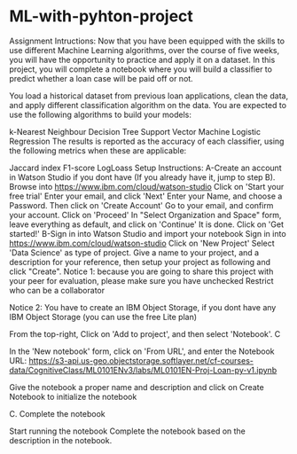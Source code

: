 # ML-with-pyhton-project

Assignment Intructions:
Now that you have been equipped with the skills to use different Machine Learning algorithms, over the course of five weeks, you will have the opportunity to practice and apply it on a dataset. In this project, you will complete a notebook where you will build a classifier to predict whether a loan case will be paid off or not.

You load a historical dataset from previous loan applications, clean the data, and apply different classification algorithm on the data. You are expected to use the following algorithms to build your models:

k-Nearest Neighbour
Decision Tree
Support Vector Machine
Logistic Regression
The results is reported as the accuracy of each classifier, using the following metrics when these are applicable:

Jaccard index
F1-score
LogLoass
Setup Instructions:
A-Create an account in Watson Studio if you dont have (If you already have it, jump to step B).
Browse into https://www.ibm.com/cloud/watson-studio
Click on 'Start your free trial'
Enter your email, and click 'Next'
Enter your Name, and choose a Password. Then click on 'Create Account'
Go to your email, and confirm your account.
Click on 'Proceed'
In "Select Organization and Space" form, leave everything as default, and click on 'Continue'
It is done. Click on 'Get started!'
B-Sign in into Watson Studio and import your notebook
Sign in into https://www.ibm.com/cloud/watson-studio
Click on 'New Project'
Select 'Data Science' as type of project.
Give a name to your project, and a description for your reference, then setup your project as following and click "Create".
Notice 1: because you are going to share this project with your peer for evaluation, please make sure you have unchecked Restrict who can be a collaborator

Notice 2: You have to create an IBM Object Storage, if you dont have any IBM Object Storage (you can use the free Lite plan)

From the top-right, Click on 'Add to project', and then select 'Notebook'. C

In the 'New notebook' form, click on 'From URL', and enter the Notebook URL: https://s3-api.us-geo.objectstorage.softlayer.net/cf-courses-data/CognitiveClass/ML0101ENv3/labs/ML0101EN-Proj-Loan-py-v1.ipynb

Give the notebook a proper name and description and click on Create Notebook to initialize the notebook

C. Complete the notebook

Start running the notebook
Complete the notebook based on the description in the notebook.
